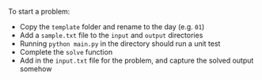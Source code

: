 To start a problem:

- Copy the `template` folder and rename to the day (e.g. `01`)
- Add a `sample.txt` file to the `input` and `output` directories
- Running `python main.py` in the directory should run a unit test
- Complete the `solve` function
- Add in the `input.txt` file for the problem, and capture the solved output somehow
